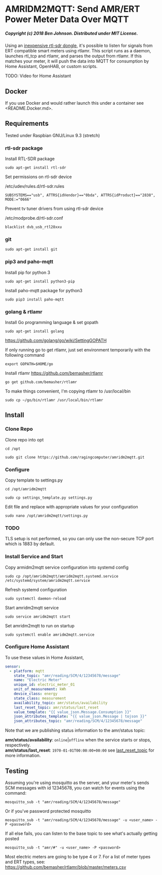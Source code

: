 # AMRIDM2MQTT: Send AMR/ERT Power Meter Data Over MQTT

##### Copyright (c) 2018 Ben Johnson. Distributed under MIT License.

Using an [inexpensive rtl-sdr dongle](https://www.amazon.com/s/ref=nb_sb_noss?field-keywords=RTL2832U), it's possible to listen for signals from ERT compatible smart meters using rtlamr. This script runs as a daemon, launches rtl_tcp and rtlamr, and parses the output from rtlamr. If this matches your meter, it will push the data into MQTT for consumption by Home Assistant, OpenHAB, or custom scripts.

TODO: Video for Home Assistant


## Docker

If you use Docker and would rather launch this under a container see <README.Docker.md>.

## Requirements

Tested under Raspbian GNU/Linux 9.3 (stretch)

### rtl-sdr package

Install RTL-SDR package

`sudo apt-get install rtl-sdr`

Set permissions on rtl-sdr device

/etc/udev/rules.d/rtl-sdr.rules

`SUBSYSTEMS=="usb", ATTRS{idVendor}=="0bda", ATTRS{idProduct}=="2838", MODE:="0666"`

Prevent tv tuner drivers from using rtl-sdr device

/etc/modprobe.d/rtl-sdr.conf

`blacklist dvb_usb_rtl28xxu`

### git

`sudo apt-get install git`

### pip3 and paho-mqtt

Install pip for python 3

`sudo apt-get install python3-pip`

Install paho-mqtt package for python3

`sudo pip3 install paho-mqtt`

### golang & rtlamr

Install Go programming language & set gopath

`sudo apt-get install golang`

https://github.com/golang/go/wiki/SettingGOPATH

If only running go to get rtlamr, just set environment temporarily with the following command

`export GOPATH=$HOME/go`


Install rtlamr https://github.com/bemasher/rtlamr

`go get github.com/bemasher/rtlamr`

To make things convenient, I'm copying rtlamr to /usr/local/bin

`sudo cp ~/go/bin/rtlamr /usr/local/bin/rtlamr`

## Install

### Clone Repo
Clone repo into opt

`cd /opt`

`sudo git clone https://github.com/ragingcomputer/amridm2mqtt.git`

### Configure

Copy template to settings.py

`cd /opt/amridm2mqtt`

`sudo cp settings_template.py settings.py`

Edit file and replace with appropriate values for your configuration

`sudo nano /opt/amridm2mqtt/settings.py`

### TODO

TLS setup is not performed, so you can only use the non-secure TCP port which is 1883 by default.

### Install Service and Start

Copy armidm2mqtt service configuration into systemd config

`sudo cp /opt/amridm2mqtt/amridm2mqtt.systemd.service /etc/systemd/system/amridm2mqtt.service`

Refresh systemd configuration

`sudo systemctl daemon-reload`

Start amridm2mqtt service

`sudo service amridm2mqtt start`

Set amridm2mqtt to run on startup

`sudo systemctl enable amridm2mqtt.service`

### Configure Home Assistant

To use these values in Home Assistant,

```yaml
sensor:
  - platform: mqtt
    state_topic: "amr/reading/SCM/4/12345678/message"
    name: "Electric Meter"
    unique_id: electric_meter_01
    unit_of_measurement: kWh
    device_class: energy
    state_class: measurement
    availability_topic: amr/status/availability
    last_reset_topic: amr/status/last_reset
    value_template: "{{ value_json.Message.Consumption }}"
    json_attributes_template: "{{ value_json.Message | tojson }}"
    json_attributes_topic: "amr/reading/SCM/4/12345678/message"
```

Note that we are publishing status information to the amr/status topic:

**amr/status/availability**: `online`|`offline` when the service starts or stops, respectively.\
**amr/status/last_reset**: `1970-01-01T00:00:00+00:00` see [last_reset_topic](https://www.home-assistant.io/integrations/sensor.mqtt/#last_reset_topic) for more information.

## Testing

Assuming you're using mosquitto as the server, and your meter's sends SCM messages with id 12345678, you can watch for events using the command:

`mosquitto_sub -t "amr/reading/SCM/4/12345678/message"`

Or if you've password protected mosquitto

`mosquitto_sub -t "amr/reading/SCM/4/12345678/message" -u <user_name> -P <password>`

If all else fails, you can listen to the base topic to see what's actually getting posted

`mosquitto_sub -t "amr/#" -u <user_name> -P <password>`

Most electric meters are going to be type 4 or 7. For a list of meter types and ERT types, see: https://github.com/bemasher/rtlamr/blob/master/meters.csv
